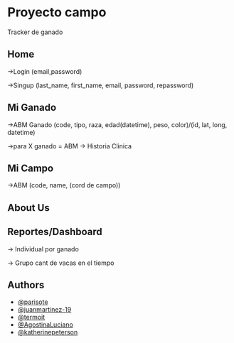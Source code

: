 # Proyecto campo

Tracker de ganado

## Home
->Login (email,password)

->Singup (last_name, first_name, email, password, repassword)
## Mi Ganado
->ABM Ganado (code, tipo, raza, edad(datetime), peso, color)/(id, lat, long, datetime)

->para X ganado = ABM -> Historia Clinica
## Mi Campo
->ABM (code, name, (cord de campo))

## About Us

## Reportes/Dashboard
-> Individual por ganado

-> Grupo cant de vacas en el tiempo
## Authors

- [@parisote](https://www.github.com/parisote)
- [@juanmartinez-19](https://www.github.com/juanmartinez-19)
- [@termoit](https://www.github.com/termoit)
- [@AgostinaLuciano](https://www.github.com/AgostinaLuciano)
- [@katherinepeterson](https://www.github.com/octokatherine)